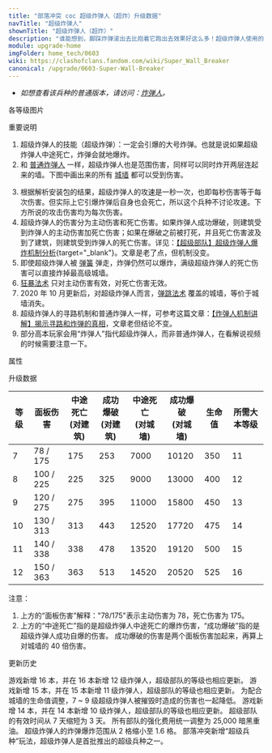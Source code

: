 ```yaml
---
title: "部落冲突 coc 超级炸弹人（超炸）升级数据"
navTitle: "超级炸弹人"
shownTitle: "超级炸弹人（超炸）"
description: "谁能想到，脚踩炸弹滚出去比抱着它跑出去效果好这么多！超级炸弹人使用的是延时引信炸弹，无论什么情况它都会爆炸。拒绝哑弹！"
module: upgrade-home
imgFolder: home_tech/0603
wiki: https://clashofclans.fandom.com/wiki/Super_Wall_Breaker
canonical: /upgrade/0603-Super-Wall-Breaker
---
```


- *如想查看该兵种的普通版本，请访问：[炸弹人](/upgrade/0004-Wall-Breaker)。*

<UnitInfo :folder="$frontmatter.imgFolder" imgSrc="Super_Wall_Breaker_info.png" :imgAlt="$frontmatter.navTitle" :description="$frontmatter.description" />

<SmallTitle>各等级图片</SmallTitle>

<Panel>
    <UnitImgGroup :folder="$frontmatter.imgFolder">
        <UnitImg imgTitle="所有等级" imgSrc="Super_Wall_Breaker7.png" />
    </UnitImgGroup>
</Panel>

<SmallTitle>重要说明</SmallTitle>

1. 超级炸弹人的技能（超级炸弹）：一定会引爆的大号炸弹。也就是说如果超级炸弹人中途死亡，炸弹会就地爆炸。
2. 和 [普通炸弹人](/upgrade/0004-Wall-Breaker) 一样，超级炸弹人也是范围伤害，同样可以同时炸开两层连起来的墙。下图中画出来的所有 [城墙](/upgrade/0300-Walls) 都可以受到伤害。

<Pic src="/upgrade/description/Breaking_Walls_2.jpg" caption="超级炸弹人的伤害范围" :lazyLoading="false" maxWidth="10rem" width="284" height="228" />

3. 根据解析安装包的结果，超级炸弹人的攻速是一秒一次，也即每秒伤害等于每次伤害。但实际上它引爆炸弹后自身也会死亡，所以这个兵种不讨论攻速。下方所说的攻击伤害均为每次伤害。
4. 超级炸弹人的伤害分为主动伤害和死亡伤害。如果炸弹人成功爆破，则建筑受到炸弹人的主动伤害加死亡伤害；如果在爆破之前被打死，并且死亡伤害波及到了建筑，则建筑受到炸弹人的死亡伤害。详见：[【超级部队】超级炸弹人爆炸机制分析](/p/1279){target="_blank"}。文章是老了点，但机制没变。
5. 即使超级炸弹人被 [弹簧](/upgrade/0381-Spring-Trap) 弹走，炸弹仍然可以爆炸，满级超级炸弹人的死亡伤害可以直接炸掉最高级城墙。
6. [狂暴法术](/upgrade/0102-Rage-Spell) 只对主动伤害有效，对死亡伤害无效。
7. 2020 年 10 月更新后，对超级炸弹人而言，[弹跳法术](/upgrade/0103-Jump-Spell) 覆盖的城墙，等价于城墙消失。
8. 超级炸弹人的寻路机制和普通炸弹人一样，可参考这篇文章：[【炸弹人机制讲解】揭示寻路和炸弹的真相](/p/1957)，文章老但结论不变。
9. 部分高本玩家会用“炸弹人”指代超级炸弹人，而非普通炸弹人，在看解说视频的时候需要注意一下。

<SmallTitle>属性</SmallTitle>

<UnitProperties>
    <UnitProperty pKey="攻击偏好" pValue="城墙 (40 倍伤害)" />
    <UnitProperty pKey="伤害类型" pValue="范围伤害" />
    <UnitProperty pKey="主动伤害爆炸半径" pValue="0.8 格" />
    <UnitProperty pKey="死亡伤害爆炸半径" pValue="1.5 格" />
    <UnitProperty pKey="攻击的目标" pValue="仅地面目标" />
    <UnitProperty pKey="占据人口" pValue="8" />
    <UnitProperty pKey="移动速度" pValue="3.5 格/秒" />
    <UnitProperty pKey="到达目标后的停顿时间" pValue="1 秒" />
    <UnitProperty pKey="攻击距离" pValue="0.6 格" />
    <UnitProperty pKey="最低炸弹人等级" pValue="7" />
    <UnitProperty pKey="最低大本等级" pValue="11" />
    <UnitProperty pKey="强化费用" pValue="2.5 万黑油" />
    <UnitProperty pKey="强化有效期" pValue="3 天" />
    <UnitProperty pKey="训练时间" pValue="60" :isTrainingTime="true" />
</UnitProperties>

<SmallTitle>升级数据</SmallTitle>

<UnitTable>

| 等级 |  面板伤害  | 中途死亡<br>(对建筑) | 成功爆破<br>(对建筑) | 中途死亡<br>(对城墙) | 成功爆破<br>(对城墙) | 生命值 |所需大本等级|
| ---- |    ----   |          ----       |         ----       |         ----       |          ----       |  ---- |    ----   |
|   7  |  78 / 175 |          175        |         253        |          7000      |         10120       |  350  |     11    |
|   8  | 100 / 225 |          225        |         325        |          9000      |         13000       |  400  |     12    |
|   9  | 120 / 275 |          275        |         395        |         11000      |         15800       |  450  |     13    |
|  10  | 130 / 313 |          313        |         443        |         12520      |         17720       |  475  |     14    |
|  11  | 140 / 338 |          338        |         478        |         13520      |         19120       |  500  |     15    |
|  12  | 150 / 363 |          363        |         513        |         14520      |         20520       |  525  |     16    |
</UnitTable>

注意：
1. 上方的“面板伤害”解释："78/175"表示主动伤害为 78，死亡伤害为 175。
2. 上方的“中途死亡”指的是超级炸弹人中途死亡的爆炸伤害，“成功爆破”指的是超级炸弹人成功自爆的伤害。 成功爆破的伤害是两个面板伤害加起来，再算上对城墙的 40 倍伤害。

<SmallTitle>更新历史</SmallTitle>

<Timeline>
    <TimelineItem date="2023/12/12">
        <TimelineRow>游戏新增 16 本，并在 16 本新增 12 级炸弹人，超级部队的等级也相应更新。</TimelineRow>
    </TimelineItem>
    <TimelineItem date="2022/10/10">
        <TimelineRow>游戏新增 15 本，并在 15 本新增 11 级炸弹人，超级部队的等级也相应更新。</TimelineRow>
    </TimelineItem>
    <TimelineItem date="2022/06/27">
        <TimelineRow>为配合城墙的生命值调整，7 ~ 9 级超级炸弹人被摧毁时造成的伤害也一起降低。</TimelineRow>
    </TimelineItem>
    <TimelineItem date="2021/04/12">
        <TimelineRow>游戏新增 14 本，并在 14 本新增 10 级炸弹人，超级部队的等级也相应更新。</TimelineRow>
    </TimelineItem>
    <TimelineItem date="2020/12/07">
        <TimelineRow>超级部队的有效时间从 7 天缩短为 3 天。</TimelineRow>
        <TimelineRow>所有部队的强化费用统一调整为 25,000 暗黑重油。</TimelineRow>
    </TimelineItem>
    <TimelineItem date="2020/05/20">
        <TimelineRow>超级炸弹人的炸弹爆炸范围从 2 格缩小至 1.6 格。</TimelineRow>
    </TimelineItem>
    <TimelineItem date="2020/03/30">
        <TimelineRow>部落冲突新增“超级兵种”玩法，超级炸弹人是首批推出的超级兵种之一。</TimelineRow>
    </TimelineItem>
    <TimelineItem :historyBottom="true" />
</Timeline>